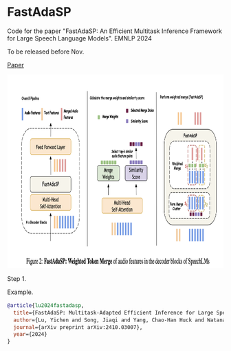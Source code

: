 # FastAdaSP
Code for the paper "FastAdaSP: An Efficient Multitask Inference Framework for Large Speech Language Models". EMNLP 2024

To be released before Nov.

[Paper](https://arxiv.org/pdf/2410.03007)

<p align="center">  <img src="https://github.com/yichen14/FastAdaSP/blob/main/FastAdaSP.png" height ="450"> </p>

Step 1.

Example.

```bib
@article{lu2024fastadasp,
  title={FastAdaSP: Multitask-Adapted Efficient Inference for Large Speech Language Model},
  author={Lu, Yichen and Song, Jiaqi and Yang, Chao-Han Huck and Watanabe, Shinji},
  journal={arXiv preprint arXiv:2410.03007},
  year={2024}
}
```
